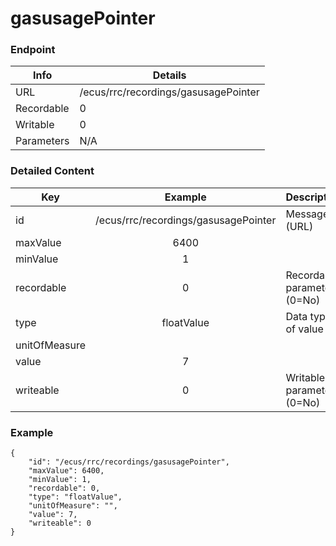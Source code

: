 # gasusagePointer



### Endpoint

| Info  | Details |
| ------------- | ------------- |
| URL   | /ecus/rrc/recordings/gasusagePointer   |
| Recordable   | 0   |
| Writable   | 0   |
| Parameters  | N/A  |

### Detailed Content

|  Key  | Example | Description |
| ------------- | :------: | ------------------------------ |
|  id | /ecus/rrc/recordings/gasusagePointer | Message ID (URL) |
|  maxValue | 6400 |  |
|  minValue | 1 |  |
|  recordable | 0 | Recordable parameter (0=No) |
|  type | floatValue | Data type of value |
|  unitOfMeasure |  |  |
|  value | 7 |  |
|  writeable | 0 | Writable parameter (0=No) |



### Example
```
{
    "id": "/ecus/rrc/recordings/gasusagePointer",
    "maxValue": 6400,
    "minValue": 1,
    "recordable": 0,
    "type": "floatValue",
    "unitOfMeasure": "",
    "value": 7,
    "writeable": 0
}
```
